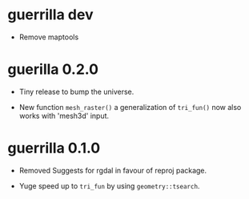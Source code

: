 # guerrilla dev

* Remove maptools

# guerilla 0.2.0

* Tiny release to bump the universe. 

* New function `mesh_raster()` a generalization of `tri_fun()` now
also works with 'mesh3d' input. 


# guerrilla 0.1.0

* Removed Suggests for rgdal in favour of reproj package. 

* Yuge speed up to `tri_fun` by using `geometry::tsearch`.

